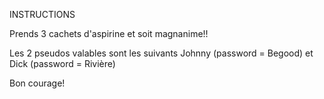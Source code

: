 INSTRUCTIONS  

Prends 3 cachets d'aspirine et soit magnanime!!  

Les 2 pseudos valables sont les suivants Johnny (password = Begood) et Dick (password = Rivière)  

Bon courage!